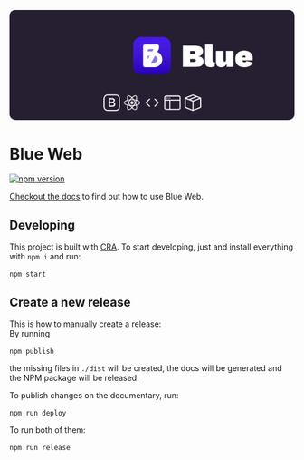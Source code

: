 <p align="center">
<img src="https://raw.githubusercontent.com/bruegmann/blue-web/master/public/blue-readme-cover.png" alt="UI library based on Bootstrap">
</p>

# Blue Web

[![npm version](https://img.shields.io/npm/v/blue-web)](https://www.npmjs.com/package/blue-web)

[Checkout the docs](https://bruegmann.github.io/blue-web) to find out how to
use Blue Web.

## Developing

This project is built with [CRA](https://create-react-app.dev/). To start
developing, just and install everything with `npm i` and run:

```
npm start
```

## Create a new release

This is how to manually create a release:\
By running

```
npm publish
```

the missing files in `./dist` will be created, the docs will be generated and
the NPM package will be released.

To publish changes on the documentary, run:

```
npm run deploy
```

To run both of them:

```
npm run release
```
